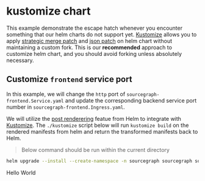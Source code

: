 # kustomize chart

This example demonstrate the escape hatch whenever you encounter something that our helm charts do not support yet. [Kustomize] allows you to apply [strategic merge patch] and [json patch] on helm chart without maintaining a custom fork. This is our **recommended** approach to customize helm chart, and you should avoid forking unless absolutely necessary.

## Customize `frontend` service port

In this example, we will change the `http` port of `sourcegraph-frontend.Service.yaml` and update the corresponding backend service port number in `sourcegraph-frontend.Ingress.yaml`.

We will utilize the [post renderering] featue from Helm to integrate with [Kustomize]. The `./kustomize` script below will run `kustomize build` on the rendered manifests from helm and return the transformed manifests back to Helm.

> Below command should be run within the current directory

```sh
helm upgrade --install --create-namespace -n sourcegraph sourcegraph sourcegraph/sourcegraph --post-renderer ./kustomize
```

[kustomize]: https://kustomize.io
[strategic merge patch]: https://github.com/kubernetes/community/blob/master/contributors/devel/sig-api-machinery/strategic-merge-patch.md
[json patch]: https://kubernetes.io/docs/tasks/manage-kubernetes-objects/update-api-object-kubectl-patch/#use-a-json-merge-patch-to-update-a-deployment
[post renderering]: https://helm.sh/docs/topics/advanced/#post-rendering
Hello World

